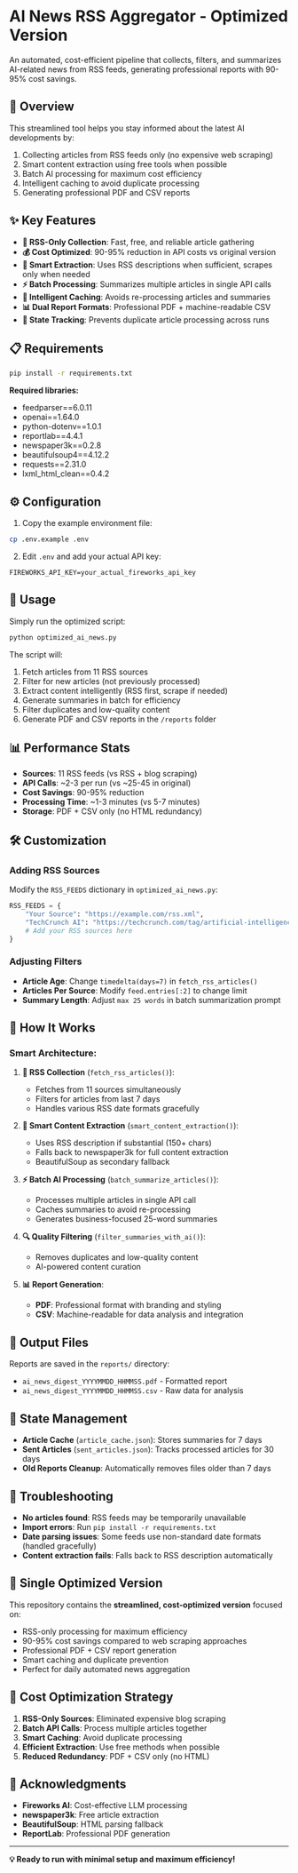 # AI News RSS Aggregator - Optimized Version

An automated, cost-efficient pipeline that collects, filters, and summarizes AI-related news from RSS feeds, generating professional reports with 90-95% cost savings.

## 🚀 Overview

This streamlined tool helps you stay informed about the latest AI developments by:
1. Collecting articles from RSS feeds only (no expensive web scraping)
2. Smart content extraction using free tools when possible
3. Batch AI processing for maximum cost efficiency
4. Intelligent caching to avoid duplicate processing  
5. Generating professional PDF and CSV reports

## ✨ Key Features

- **🎯 RSS-Only Collection**: Fast, free, and reliable article gathering
- **💰 Cost Optimized**: 90-95% reduction in API costs vs original version
- **🧠 Smart Extraction**: Uses RSS descriptions when sufficient, scrapes only when needed
- **⚡ Batch Processing**: Summarizes multiple articles in single API calls
- **💾 Intelligent Caching**: Avoids re-processing articles and summaries
- **📊 Dual Report Formats**: Professional PDF + machine-readable CSV
- **🔄 State Tracking**: Prevents duplicate article processing across runs

## 📋 Requirements

```bash
pip install -r requirements.txt
```

**Required libraries:**
- feedparser==6.0.11
- openai==1.64.0  
- python-dotenv==1.0.1
- reportlab==4.4.1
- newspaper3k==0.2.8
- beautifulsoup4==4.12.2
- requests==2.31.0
- lxml_html_clean==0.4.2

## ⚙️ Configuration

1. Copy the example environment file:
```bash
cp .env.example .env
```

2. Edit `.env` and add your actual API key:
```env
FIREWORKS_API_KEY=your_actual_fireworks_api_key
```

## 🚀 Usage

Simply run the optimized script:

```bash
python optimized_ai_news.py
```

The script will:
1. Fetch articles from 11 RSS sources
2. Filter for new articles (not previously processed)
3. Extract content intelligently (RSS first, scrape if needed)
4. Generate summaries in batch for efficiency
5. Filter duplicates and low-quality content
6. Generate PDF and CSV reports in the `/reports` folder

## 📊 Performance Stats

- **Sources**: 11 RSS feeds (vs RSS + blog scraping)
- **API Calls**: ~2-3 per run (vs ~25-45 in original)
- **Cost Savings**: 90-95% reduction
- **Processing Time**: ~1-3 minutes (vs 5-7 minutes)
- **Storage**: PDF + CSV only (no HTML redundancy)

## 🛠️ Customization

### Adding RSS Sources

Modify the `RSS_FEEDS` dictionary in `optimized_ai_news.py`:

```python
RSS_FEEDS = {
    "Your Source": "https://example.com/rss.xml",
    "TechCrunch AI": "https://techcrunch.com/tag/artificial-intelligence/feed/",
    # Add your RSS sources here
}
```

### Adjusting Filters

- **Article Age**: Change `timedelta(days=7)` in `fetch_rss_articles()`
- **Articles Per Source**: Modify `feed.entries[:2]` to change limit
- **Summary Length**: Adjust `max 25 words` in batch summarization prompt

## 🔧 How It Works

### Smart Architecture:

1. **📰 RSS Collection** (`fetch_rss_articles()`):
   - Fetches from 11 sources simultaneously
   - Filters for articles from last 7 days
   - Handles various RSS date formats gracefully

2. **🧠 Smart Content Extraction** (`smart_content_extraction()`):
   - Uses RSS description if substantial (150+ chars)
   - Falls back to newspaper3k for full content extraction
   - BeautifulSoup as secondary fallback

3. **⚡ Batch AI Processing** (`batch_summarize_articles()`):
   - Processes multiple articles in single API call
   - Caches summaries to avoid re-processing
   - Generates business-focused 25-word summaries

4. **🔍 Quality Filtering** (`filter_summaries_with_ai()`):
   - Removes duplicates and low-quality content
   - AI-powered content curation

5. **📊 Report Generation**:
   - **PDF**: Professional format with branding and styling
   - **CSV**: Machine-readable for data analysis and integration

## 📁 Output Files

Reports are saved in the `reports/` directory:
- `ai_news_digest_YYYYMMDD_HHMMSS.pdf` - Formatted report
- `ai_news_digest_YYYYMMDD_HHMMSS.csv` - Raw data for analysis

## 🔄 State Management

- **Article Cache** (`article_cache.json`): Stores summaries for 7 days
- **Sent Articles** (`sent_articles.json`): Tracks processed articles for 30 days
- **Old Reports Cleanup**: Automatically removes files older than 7 days

## 🚨 Troubleshooting

- **No articles found**: RSS feeds may be temporarily unavailable
- **Import errors**: Run `pip install -r requirements.txt`  
- **Date parsing issues**: Some feeds use non-standard date formats (handled gracefully)
- **Content extraction fails**: Falls back to RSS description automatically

## 🔄 Single Optimized Version

This repository contains the **streamlined, cost-optimized version** focused on:
- RSS-only processing for maximum efficiency
- 90-95% cost savings compared to web scraping approaches  
- Professional PDF + CSV report generation
- Smart caching and duplicate prevention
- Perfect for daily automated news aggregation

## 🎯 Cost Optimization Strategy

1. **RSS-Only Sources**: Eliminated expensive blog scraping
2. **Batch API Calls**: Process multiple articles together  
3. **Smart Caching**: Avoid duplicate processing
4. **Efficient Extraction**: Use free methods when possible
5. **Reduced Redundancy**: PDF + CSV only (no HTML)

## 🙏 Acknowledgments

- **Fireworks AI**: Cost-effective LLM processing
- **newspaper3k**: Free article extraction
- **BeautifulSoup**: HTML parsing fallback
- **ReportLab**: Professional PDF generation

---

**💡 Ready to run with minimal setup and maximum efficiency!**
